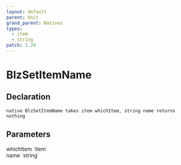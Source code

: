 ```yaml
---
layout: default
parent: Unit
grand_parent: Natives
types:
  - item
  - string
patch: 1.29
---
```


# BlzSetItemName

## Declaration

```
native BlzSetItemName takes item whichItem, string name returns nothing
```

## Parameters
<dl>
  <dt>whichItem `item`</dt>
  <dd></dd>

  <dt>name `string`</dt>
  <dd></dd>
</dl>